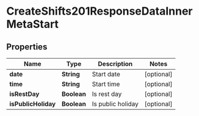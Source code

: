 

# CreateShifts201ResponseDataInnerMetaStart


## Properties

| Name | Type | Description | Notes |
|------------ | ------------- | ------------- | -------------|
|**date** | **String** | Start date |  [optional] |
|**time** | **String** | Start time |  [optional] |
|**isRestDay** | **Boolean** | Is rest day |  [optional] |
|**isPublicHoliday** | **Boolean** | Is public holiday |  [optional] |



